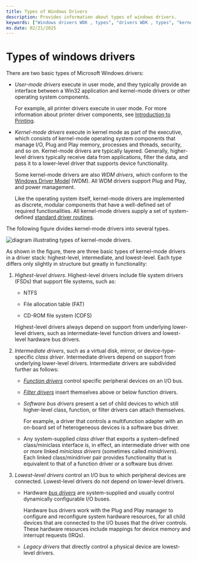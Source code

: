 ```yaml
---
title: Types of Windows Drivers
description: Provides information about types of windows drivers.
keywords: ["Windows drivers WDK , types", "drivers WDK , types", "kernel-mode drivers WDK , types", "highest-level drivers WDK", "intermediate drivers WDK kernel", "lowest-level drivers WDK"]
ms.date: 02/21/2025
---
```


# Types of windows drivers

There are two basic types of Microsoft Windows drivers:

- *User-mode drivers* execute in user mode, and they typically provide an interface between a Win32 application and kernel-mode drivers or other operating system components.

    For example, all printer drivers execute in user mode. For more information about printer driver components, see [Introduction to Printing](../print/introduction-to-printing.md).

- *Kernel-mode drivers* execute in kernel mode as part of the executive, which consists of kernel-mode operating system components that manage I/O, Plug and Play memory, processes and threads, security, and so on. Kernel-mode drivers are typically layered. Generally, higher-level drivers typically receive data from applications, filter the data, and pass it to a lower-level driver that supports device functionality.

    Some kernel-mode drivers are also *WDM drivers*, which conform to the [Windows Driver Model](introduction-to-wdm.md) (WDM). All WDM drivers support Plug and Play, and power management.

    Like the operating system itself, kernel-mode drivers are implemented as discrete, modular components that have a well-defined set of required functionalities. All kernel-mode drivers supply a set of system-defined [standard driver routines](./introduction-to-standard-driver-routines.md).

The following figure divides kernel-mode drivers into several types.

![diagram illustrating types of kernel-mode drivers.](images/1drvlyrs.png)

As shown in the figure, there are three basic types of kernel-mode drivers in a driver stack: highest-level, intermediate, and lowest-level. Each type differs only slightly in structure but greatly in functionality:

1. *Highest-level drivers*. Highest-level drivers include file system drivers (FSDs) that support file systems, such as:

    - NTFS

    - File allocation table (FAT)

    - CD-ROM file system (CDFS)

    Highest-level drivers always depend on support from underlying lower-level drivers, such as intermediate-level function drivers and lowest-level hardware bus drivers.

1. *Intermediate drivers*, such as a virtual disk, mirror, or device-type-specific *class driver*. Intermediate drivers depend on support from underlying lower-level drivers. Intermediate drivers are subdivided further as follows:

    - [*Function drivers*](function-drivers.md) control specific peripheral devices on an I/O bus.

    - [*Filter drivers*](filter-drivers.md) insert themselves above or below function drivers.

    - *Software bus drivers* present a set of child devices to which still higher-level class, function, or filter drivers can attach themselves.

        For example, a driver that controls a multifunction adapter with an on-board set of heterogeneous devices is a software bus driver.

    - Any system-supplied *class driver* that exports a system-defined class/miniclass interface is, in effect, an intermediate driver with one or more linked *miniclass drivers* (sometimes called *minidrivers*). Each linked class/minidriver pair provides functionality that is equivalent to that of a function driver or a software bus driver.

1. *Lowest-level drivers* control an I/O bus to which peripheral devices are connected. Lowest-level drivers do not depend on lower-level drivers.

    - Hardware [*bus drivers*](bus-drivers.md) are system-supplied and usually control dynamically configurable I/O buses.

        Hardware bus drivers work with the Plug and Play manager to configure and reconfigure system hardware resources, for all child devices that are connected to the I/O buses that the driver controls. These hardware resources include mappings for device memory and interrupt requests (IRQs).

    - *Legacy drivers* that directly control a physical device are lowest-level drivers.
